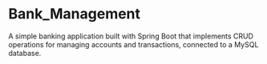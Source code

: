 ﻿# Bank_Management
 A simple banking application built with Spring Boot that implements CRUD operations for managing accounts and transactions, connected to a MySQL database.

